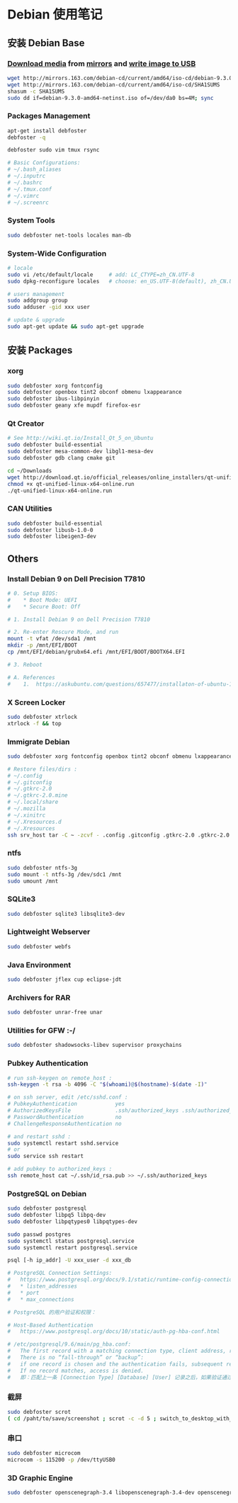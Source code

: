 # Debian 使用笔记

## 安装 Debian Base

### [Download media](https://www.debian.org/distrib/netinst) from [mirrors](https://www.debian.org/CD/http-ftp/#mirrors) and [write image to USB](https://www.debian.org/CD/faq/#write-usb)
```bash
wget http://mirrors.163.com/debian-cd/current/amd64/iso-cd/debian-9.3.0-amd64-netinst.iso
wget http://mirrors.163.com/debian-cd/current/amd64/iso-cd/SHA1SUMS
shasum -c SHA1SUMS
sudo dd if=debian-9.3.0-amd64-netinst.iso of=/dev/da0 bs=4M; sync
```

### Packages Management
```bash
apt-get install debfoster
debfoster -q

debfoster sudo vim tmux rsync

# Basic Configurations:
# ~/.bash_aliases
# ~/.inputrc
# ~/.bashrc
# ~/.tmux.conf
# ~/.vimrc
# ~/.screenrc

```

### System Tools
```bash
sudo debfoster net-tools locales man-db
```

### System-Wide Configuration
```bash
# locale
sudo vi /etc/default/locale     # add: LC_CTYPE=zh_CN.UTF-8
sudo dpkg-reconfigure locales   # choose: en_US.UTF-8(default), zh_CN.UTF-8

# users management
sudo addgroup group
sudo adduser -gid xxx user

# update & upgrade
sudo apt-get update && sudo apt-get upgrade
```

## 安装 Packages
### xorg
```bash
sudo debfoster xorg fontconfig
sudo debfoster openbox tint2 obconf obmenu lxappearance
sudo debfoster ibus-libpinyin
sudo debfoster geany xfe mupdf firefox-esr
```

### Qt Creator
```bash
# See http://wiki.qt.io/Install_Qt_5_on_Ubuntu
sudo debfoster build-essential
sudo debfoster mesa-common-dev libgl1-mesa-dev
sudo debfoster gdb clang cmake git

cd ~/Downloads
wget http://download.qt.io/official_releases/online_installers/qt-unified-linux-x64-online.run
chmod +x qt-unified-linux-x64-online.run
./qt-unified-linux-x64-online.run
```

### CAN Utilities
```bash
sudo debfoster build-essential
sudo debfoster libusb-1.0-0
sudo debfoster libeigen3-dev
```

## Others
### Install Debian 9 on Dell Precision T7810
```bash
# 0. Setup BIOS:
#    * Boot Mode: UEFI
#    * Secure Boot: Off

# 1. Install Debian 9 on Dell Precision T7810

# 2. Re-enter Rescure Mode, and run
mount -t vfat /dev/sda1 /mnt
mkdir -p /mnt/EFI/BOOT
cp /mnt/EFI/debian/grubx64.efi /mnt/EFI/BOOT/BOOTX64.EFI

# 3. Reboot

# A. References
#    1.  https://askubuntu.com/questions/657477/installaton-of-ubuntu-14-04-on-dell-precision-t7810-fails-no-boot-device-found
```

### X Screen Locker
```bash
sudo debfoster xtrlock
xtrlock -f && top
```

### Immigrate Debian
```bash
sudo debfoster xorg fontconfig openbox tint2 obconf obmenu lxappearance ibus-libpinyin geany xfe mupdf firefox-esr

# Restore files/dirs :
# ~/.config
# ~/.gitconfig
# ~/.gtkrc-2.0
# ~/.gtkrc-2.0.mine
# ~/.local/share
# ~/.mozilla
# ~/.xinitrc
# ~/.Xresources.d
# ~/.Xresources
ssh srv_host tar -C ~ -zcvf - .config .gitconfig .gtkrc-2.0 .gtkrc-2.0.mine .local .mozilla .xinitrc .Xresources.d .Xresources | ( cd ~ ; tar -zxvf - )
```

### ntfs
```bash
sudo debfoster ntfs-3g
sudo mount -t ntfs-3g /dev/sdc1 /mnt
sudo umount /mnt
```

### SQLite3
```bash
sudo debfoster sqlite3 libsqlite3-dev
```

### Lightweight Webserver
```bash
sudo debfoster webfs
```

### Java Environment
```bash
sudo debfoster jflex cup eclipse-jdt
```

### Archivers for RAR
```bash
sudo debfoster unrar-free unar
```

### Utilities for GFW :-/
```bash
sudo debfoster shadowsocks-libev supervisor proxychains
```

### Pubkey Authentication
```bash
# run ssh-keygen on remote_host :
ssh-keygen -t rsa -b 4096 -C "$(whoami)@$(hostname)-$(date -I)"

# on ssh server, edit /etc/sshd.conf :
# PubkeyAuthentication            yes
# AuthorizedKeysFile              .ssh/authorized_keys .ssh/authorized_keys2
# PasswordAuthentication          no
# ChallengeResponseAuthentication no

# and restart sshd :
sudo systemctl restart sshd.service
# or
sudo service ssh restart

# add pubkey to authorized_keys :
ssh remote_host cat ~/.ssh/id_rsa.pub >> ~/.ssh/authorized_keys
```

### PostgreSQL on Debian
```bash
sudo debfoster postgresql
sudo debfoster libpq5 libpq-dev
sudo debfoster libpqtypes0 libpqtypes-dev

sudo passwd postgres
sudo systemctl status postgresql.service
sudo systemctl restart postgresql.service

psql [-h ip_addr] -U xxx_user -d xxx_db

# PostgreSQL Connection Settings:
#   https://www.postgresql.org/docs/9.1/static/runtime-config-connection.html
#   * listen_addresses
#   * port
#   * max_connections

# PostgreSQL 的用户验证和权限：

# Host-Based Authentication
#   https://www.postgresql.org/docs/10/static/auth-pg-hba-conf.html

# /etc/postgresql/9.6/main/pg_hba.conf:
#   The first record with a matching connection type, client address, requested database, and user name is used to perform authentication.
#   There is no “fall-through” or “backup”:
#   if one record is chosen and the authentication fails, subsequent records are not considered.
#   If no record matches, access is denied.
#   即：匹配上一条 [Connection Type] [Database] [User] 记录之后，如果验证通过则授权，否则则为授权被拒绝。
```

### 截屏
```bash
sudo debfoster scrot
( cd /paht/to/save/screenshot ; scrot -c -d 5 ; switch_to_desktop_with_Alt-Tab )
```

### 串口
```bash
sudo debfoster microcom
microcom -s 115200 -p /dev/ttyUSB0
```

### 3D Graphic Engine
```bash
sudo debfoster openscenegraph-3.4 libopenscenegraph-3.4-dev openscenegraph-3.4-doc openscenegraph-3.4-examples
```
